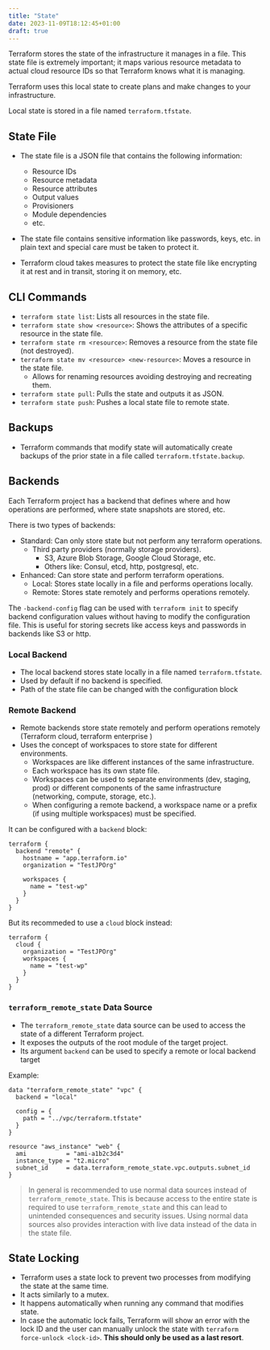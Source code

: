 ```yaml
---
title: "State"
date: 2023-11-09T18:12:45+01:00
draft: true
---
```


Terraform stores the state of the infrastructure it manages in a file. This state file is extremely important; it maps various resource metadata to actual cloud resource IDs so that Terraform knows what it is managing. 

Terraform uses this local state to create plans and make changes to your infrastructure. 

Local state is stored in a file named `terraform.tfstate`.

## State File

- The state file is a JSON file that contains the following information:
  - Resource IDs
  - Resource metadata
  - Resource attributes
  - Output values
  - Provisioners
  - Module dependencies
  - etc.

- The state file contains sensitive information like passwords, keys, etc. in plain text and special care must be taken to protect it.
- Terraform cloud takes measures to protect the state file like encrypting it at rest and in transit, storing it on memory, etc.

## CLI Commands

- `terraform state list`: Lists all resources in the state file.
- `terraform state show <resource>`: Shows the attributes of a specific resource in the state file.
- `terraform state rm <resource>`: Removes a resource from the state file (not destroyed).
- `terraform state mv <resource> <new-resource>`: Moves a resource in the state file.
  - Allows for renaming resources avoiding destroying and recreating them.
- `terraform state pull`: Pulls the state and outputs it as JSON.
- `terraform state push`: Pushes a local state file to remote state.

## Backups

- Terraform commands that modify state will automatically create backups of the prior state in a file called `terraform.tfstate.backup`.


## Backends

Each Terraform project has a backend that defines where and how operations are performed, where state snapshots are stored, etc.

There is two types of backends:

- Standard: Can only store state but not perform any terraform operations.
  - Third party providers (normally storage providers).
    - S3, Azure Blob Storage, Google Cloud Storage, etc.
    - Others like: Consul, etcd, http, postgresql, etc.
- Enhanced: Can store state and perform terraform operations.
  - Local: Stores state locally in a file and performs operations locally.
  - Remote: Stores state remotely and performs operations remotely.

The `-backend-config` flag can be used with `terraform init` to specify backend configuration values without having to modify the configuration file. This is useful for storing secrets like access keys and passwords in backends like S3 or http.


### Local Backend

- The local backend stores state locally in a file named `terraform.tfstate`.
- Used by default if no backend is specified.
- Path of the state file can be changed with the configuration block

### Remote Backend

- Remote backends store state remotely and perform operations remotely (Terraform cloud, terraform enterprise )
- Uses the concept of workspaces to store state for different environments.
  - Workspaces are like different instances of the same infrastructure.
  - Each workspace has its own state file.
  - Workspaces can be used to separate environments (dev, staging, prod) or different components of the same infrastructure (networking, compute, storage, etc.).
  - When configuring a remote backend, a workspace name or a prefix (if using multiple workspaces) must be specified.

It can be configured with a `backend` block:

```hcl
terraform {
  backend "remote" {
    hostname = "app.terraform.io"
    organization = "TestJPOrg"

    workspaces {
      name = "test-wp"
    }
  }
}
```

But its recommeded to use a `cloud` block instead:

```hcl
terraform {
  cloud {
    organization = "TestJPOrg"
    workspaces {
      name = "test-wp"
    }
  }
}
```

### `terraform_remote_state` Data Source

- The `terraform_remote_state` data source can be used to access the state of a different Terraform project.
- It exposes the outputs of the root module of the target project.
- Its argument `backend` can be used to specify a remote or local backend target

Example:

```hcl
data "terraform_remote_state" "vpc" {
  backend = "local"

  config = {
    path = "../vpc/terraform.tfstate"
  }
}

resource "aws_instance" "web" {
  ami           = "ami-a1b2c3d4"
  instance_type = "t2.micro"
  subnet_id     = data.terraform_remote_state.vpc.outputs.subnet_id
}
```

> In general is recommended to use normal data sources instead of `terraform_remote_state`. This is because access to the entire state is required to use `terraform_remote_state` and this can lead to unintended consequences and security issues. Using normal data sources also provides interaction with live data instead of the data in the state file.

## State Locking

- Terraform uses a state lock to prevent two processes from modifying the state at the same time.
- It acts similarly to a mutex.
- It happens automatically when running any command that modifies state.
- In case the automatic lock fails, Terraform will show an error with the lock ID and the user can manually unlock the state with `terraform force-unlock <lock-id>`. **This should only be used as a last resort**.